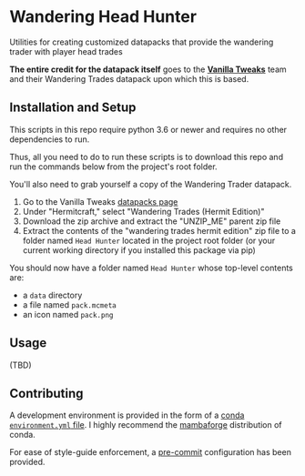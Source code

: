 # Wandering Head Hunter

Utilities for creating customized datapacks that provide the wandering trader
with player head trades

**The entire credit for the datapack itself** goes to the [**Vanilla Tweaks**](https://vanillatweaks.net)
team and their Wandering Trades datapack upon which this is based.

## Installation and Setup

This scripts in this repo require python 3.6 or newer and requires no other dependencies to run.

Thus, all you need to do to run these scripts is to download this repo and run the commands below from the
project's root folder.

You'll also need to grab yourself a copy of the Wandering Trader datapack.
1. Go to the Vanilla Tweaks [datapacks page](https://vanillatweaks.net/picker/datapacks/)
1. Under "Hermitcraft," select "Wandering Trades (Hermit Edition)"
1. Download the zip archive and extract the "UNZIP_ME" parent zip file
1. Extract the contents of the "wandering trades hermit edition" zip file to a folder named
   `Head Hunter` located in the project root folder (or your current working directory if you
   installed this package via pip)

You should now have a folder named `Head Hunter` whose top-level contents are:
* a `data` directory
* a file named `pack.mcmeta`
* an icon named `pack.png`

## Usage

(TBD)


## Contributing

A development environment is provided in the form of a
[conda `environment.yml` file](https://docs.conda.io/projects/conda/en/latest/user-guide/tasks/manage-environments.html).
I highly recommend the [mambaforge](https://github.com/conda-forge/miniforge#mambaforge)
distribution of conda.

For ease of style-guide enforcement, a [pre-commit](https://pre-commit.com/) configuration has been
provided. 
